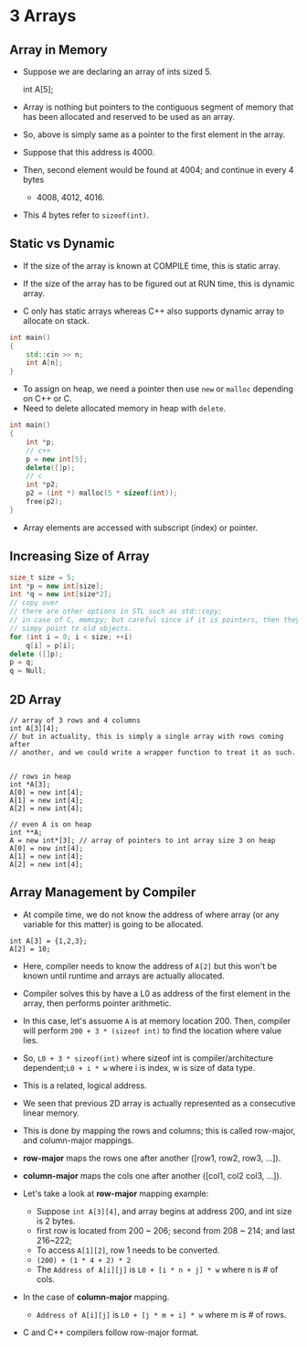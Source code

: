 # 3 Arrays
## Array in Memory

- Suppose we are declaring an array of ints sized 5.

    int A[5];

- Array is nothing but pointers to the contiguous segment of memory that has
  been allocated and reserved to be used as an array.
- So, above is simply same as a pointer to the first element in the array.
- Suppose that this address is 4000.
- Then, second element would be found at 4004; and continue in every 4 bytes
  - 4008, 4012, 4016.
- This 4 bytes refer to `sizeof(int)`.

## Static vs Dynamic

- If the size of the array is known at COMPILE time, this is static array.
- If the size of the array has to be figured out at RUN time, this is dynamic
  array.

- C only has static arrays whereas C++ also supports dynamic array to allocate
  on stack.

```cpp
int main()
{
    std::cin >> n;
    int A[n];
}
```

- To assign on heap, we need a pointer then use `new` or `malloc` depending on
  C++ or C.
- Need to delete allocated memory in heap with `delete`.

```cpp
int main()
{
    int *p;
    // c++
    p = new int[5];
    delete([]p);
    // c
    int *p2;
    p2 = (int *) malloc(5 * sizeof(int));
    free(p2);
}
```

- Array elements are accessed with subscript (index) or pointer.

## Increasing Size of Array

```cpp
size_t size = 5;
int *p = new int[size];
int *q = new int[size*2];
// copy over
// there are other options in STL such as std::copy;
// in case of C, memcpy; but careful since if it is pointers, then they will
// simpy point to old objects.
for (int i = 0; i < size; ++i)
    q[i] = p[i];
delete ([]p);
p = q;
q = Null;
```

## 2D Array

```
// array of 3 rows and 4 columns
int A[3][4];
// but in actuality, this is simply a single array with rows coming after
// another, and we could write a wrapper function to treat it as such.


// rows in heap
int *A[3];
A[0] = new int[4];
A[1] = new int[4];
A[2] = new int[4];

// even A is on heap
int **A;
A = new int*[3]; // array of pointers to int array size 3 on heap
A[0] = new int[4];
A[1] = new int[4];
A[2] = new int[4];
```

## Array Management by Compiler

- At compile time, we do not know the address of where array (or any variable
  for this matter) is going to be allocated.

```
int A[3] = {1,2,3};
A[2] = 10;
```

- Here, compiler needs to know the address of `A[2]` but this won't be known
  until runtime and arrays are actually allocated.

- Compiler solves this by have a L0 as address of the first element in the
  array, then performs pointer arithmetic.
- In this case, let's assuome `A` is at memory location 200. Then, compiler
  will perform `200 + 3 * (sizeof int)` to find the location where value lies.

- So, `L0 + 3 * sizeof(int)` where sizeof int is compiler/architecture
  dependent;`L0 + i * w` where i is index, w is size of data type.
- This is a related, logical address.

- We seen that previous 2D array is actually represented as a consecutive
  linear memory.

- This is done by mapping the rows and columns; this is called row-major, and
  column-major mappings.

- **row-major** maps the rows one after another ([row1, row2, row3, ...]).
- **column-major** maps the cols one after another ([col1, col2 col3, ...]).

- Let's take a look at **row-major** mapping example:
    - Suppose `int A[3][4]`, and array begins at address 200, and int size is 2 bytes.
    - first row is located from 200 ~ 206; second from 208 ~ 214; and last 216~222;
    - To access `A[1][2]`, row 1 needs to be converted.
    - `(200) + (1 * 4 + 2) * 2`
    - The `Address of A[i][j]` is `L0 + [i * n + j] * w` where n is # of cols.

- In the case of **column-major** mapping.
    - `Address of A[i][j]` is `L0 + [j * m + i] * w` where m is # of rows.

- C and C++ compilers follow row-major format.



